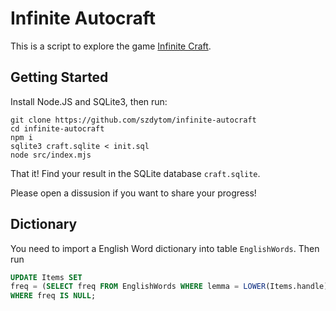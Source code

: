 # Infinite Autocraft

This is a script to explore the game [Infinite Craft](https://neal.fun/infinite-craft/).

## Getting Started

Install Node.JS and SQLite3, then run:

```
git clone https://github.com/szdytom/infinite-autocraft
cd infinite-autocraft
npm i
sqlite3 craft.sqlite < init.sql
node src/index.mjs
```

That it! Find your result in the SQLite database `craft.sqlite`.

Please open a dissusion if you want to share your progress!

## Dictionary

You need to import a English Word dictionary into table `EnglishWords`. Then run

```sql
UPDATE Items SET
freq = (SELECT freq FROM EnglishWords WHERE lemma = LOWER(Items.handle) LIMIT 1)
WHERE freq IS NULL;
```